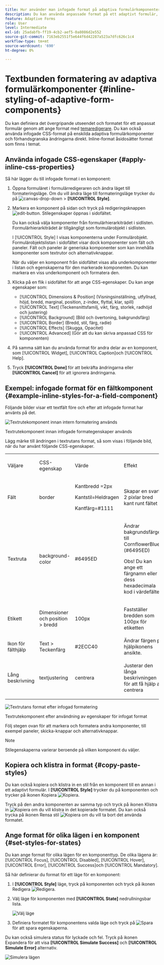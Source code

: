 ```yaml
---
title: Hur använder man infogade format på adaptiva formulärkomponenter?
description: Du kan använda anpassade format på ett adaptivt formulär, men du kan också använda infogade CSS-egenskaper på enskilda komponenter i ett adaptivt formulär. Lär dig hur du använder infogade format i adaptiva formulärkomponenter. Gräv djupare med hjälp av ett exempel för att använda infogad stil på en textfältskomponent.
feature: Adaptive Forms
role: User
level: Intermediate
exl-id: 25adabfb-ff19-4cb2-aef5-0a8086d2e552
source-git-commit: 7163eb2551f5e644f6d42287a523a7dfc626c1c4
workflow-type: tm+mt
source-wordcount: '690'
ht-degree: 0%

---
```


# Textbunden formatering av adaptiva formulärkomponenter {#inline-styling-of-adaptive-form-components}

Du kan definiera det övergripande utseendet och formatet för ett anpassat formulär genom att ange format med [temaredigerare](themes.md). Du kan också använda infogade CSS-format på enskilda adaptiva formulärkomponenter och förhandsgranska ändringarna direkt. Inline-format åsidosätter format som finns i temat.

## Använda infogade CSS-egenskaper {#apply-inline-css-properties}

Så här lägger du till infogade format i en komponent:

1. Öppna formuläret i formulärredigeraren och ändra läget till formateringsläge. Om du vill ändra läge till formateringsläge trycker du på ![canvas-drop-down](assets/Smock_ChevronDown.svg) > **[!UICONTROL Style]**.
1. Markera en komponent på sidan och tryck på redigeringsknappen ![edit-button](assets/edit.svg). Stilegenskaper öppnas i sidofältet.

   Du kan också välja komponenter från formulärhierarkiträdet i sidlisten. Formulärhierarkiträdet är tillgängligt som formulärobjekt i sidlisten.

   I [!UICONTROL Style] I visas komponenterna under Formulärobjekt. Formulärobjektslistan i sidofältet visar dock komponenter som fält och paneler. Fält och paneler är generiska komponenter som kan innehålla komponenter som textrutor och alternativknappar.

   När du väljer en komponent från sidofältet visas alla underkomponenter i listan och egenskaperna för den markerade komponenten. Du kan markera en viss underkomponent och formatera den.

1. Klicka på en flik i sidofältet för att ange CSS-egenskaper. Du kan ange egenskaper som:

   * [!UICONTROL Dimensions & Position] (Visningsinställning, utfyllnad, höjd, bredd, marginal, position, z-index, flyttal, klar, spill)
   * [!UICONTROL Text] (Teckensnittsfamilj, vikt, färg, storlek, radhöjd och justering)
   * [!UICONTROL Background] (Bild och övertoning, bakgrundsfärg)
   * [!UICONTROL Border] (Bredd, stil, färg, radie)
   * [!UICONTROL Effects] (Skugga, Opacitet)
   * [!UICONTROL Advanced] (Gör att du kan skriva anpassad CSS för komponenten)

1. På samma sätt kan du använda format för andra delar av en komponent, som [!UICONTROL Widget], [!UICONTROL Caption]och [!UICONTROL Help].
1. Tryck **[!UICONTROL Done]** för att bekräfta ändringarna eller **[!UICONTROL Cancel]** för att ignorera ändringarna.

## Exempel: infogade format för en fältkomponent {#example-inline-styles-for-a-field-component}

Följande bilder visar ett textfält före och efter att infogade format har använts på det.

![Textrutekomponent innan intern formatering används](assets/no-style.png)

Textrutekomponent innan infogade formategenskaper används

Lägg märke till ändringen i textrutans format, så som visas i följande bild, när du har använt följande CSS-egenskaper.

<table>
 <tbody>
  <tr>
   <td><p>Väljare</p> </td>
   <td><p>CSS-egenskap</p> </td>
   <td><p>Värde</p> </td>
   <td><p>Effekt</p> </td>
  </tr>
  <tr>
   <td><p>Fält</p> </td>
   <td><p>border</p> </td>
   <td><p>Kantbredd =2px</p> <p>Kantstil=Heldragen</p> <p>Kantfärg=#1111</p> </td>
   <td><p>Skapar en svart, 2 pixlar bred kant runt fältet</p> </td>
  </tr>
  <tr>
   <td><p>Textruta</p> </td>
   <td><p>background-color</p> </td>
   <td><p>#6495ED</p> </td>
   <td><p>Ändrar bakgrundsfärgen till CornflowerBlue (#6495ED)</p> <p>Obs! Du kan ange ett färgnamn eller dess hexadecimala kod i värdefältet.</p> </td>
  </tr>
  <tr>
   <td><p>Etikett</p> </td>
   <td><p>Dimensioner och position &gt; bredd</p> </td>
   <td><p>100px</p> </td>
   <td><p>Fastställer bredden som 100px för etiketten</p> </td>
  </tr>
  <tr>
   <td>Ikon för fälthjälp</td>
   <td>Text &gt; Teckenfärg</td>
   <td>#2ECC40</td>
   <td>Ändrar färgen på hjälpikonens ansikte.</td>
  </tr>
  <tr>
   <td><p>Lång beskrivning</p> </td>
   <td><p>textjustering</p> </td>
   <td><p>centrera</p> </td>
   <td><p>Justerar den långa beskrivningen för att få hjälp att centrera</p> </td>
  </tr>
 </tbody>
</table>

![Textrutans format efter infogad formatering](assets/applied-style.png)

Textrutekomponent efter användning av egenskaper för infogat format

Följ stegen ovan för att markera och formatera andra komponenter, till exempel paneler, skicka-knappar och alternativknappar.

>[!NOTE]
>
>Stilegenskaperna varierar beroende på vilken komponent du väljer.

## Kopiera och klistra in format {#copy-paste-styles}

Du kan också kopiera och klistra in en stil från en komponent till en annan i ett adaptivt formulär. I **[!UICONTROL Style]** trycker du på komponenten och trycker på ikonen Kopiera ![Kopiera](assets/property-copy-icon.svg).

Tryck på den andra komponenten av samma typ och tryck på ikonen Klistra in ![Kopiera](assets/Smock_Paste_18_N.svg) om du vill klistra in det kopierade formatet. Du kan också trycka på ikonen Rensa stil ![Kopiera](assets/clear-style-icon.svg) om du vill ta bort det använda formatet.

## Ange format för olika lägen i en komponent {#set-styles-for-states}

Du kan ange format för olika lägen för en komponenttyp. De olika lägena är: [!UICONTROL Focus], [!UICONTROL Disabled], [!UICONTROL Hover], [!UICONTROL Error], [!UICONTROL Success]och [!UICONTROL Mandatory].

Så här definierar du format för ett läge för en komponent:

1. I **[!UICONTROL Style]** läge, tryck på komponenten och tryck på ikonen Redigera ![Redigera](assets/Smock_Edit_18_N.svg).

1. Välj läge för komponenten med **[!UICONTROL State]** nedrullningsbar lista.

   ![Välj läge](assets/select-state.png)

1. Definiera formatet för komponentens valda läge och tryck på ![Spara](assets/save_icon.svg) för att spara egenskaperna.

Du kan också simulera status för lyckade och fel. Tryck på ikonen Expandera för att visa **[!UICONTROL Simulate Success]** och **[!UICONTROL Simulate Error]** alternativ.

![Simulera lägen](assets/simulate-states.png)
